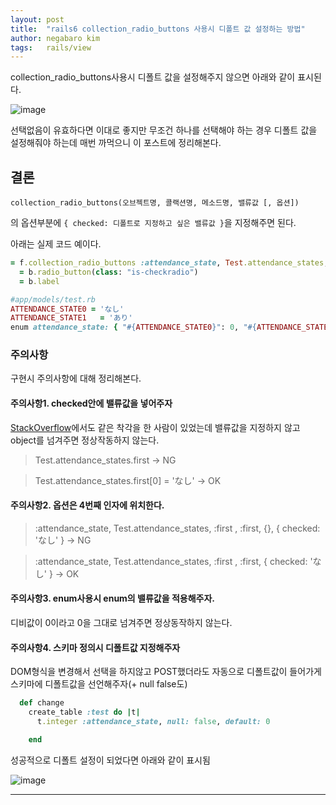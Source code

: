 ```yaml
---
layout: post
title:  "rails6 collection_radio_buttons 사용시 디폴트 값 설정하는 방법"
author: negabaro kim
tags:	rails/view
---
```


collection_radio_buttons사용시 디폴트 값을 설정해주지 않으면 아래와 같이 표시된다.

![image](https://user-images.githubusercontent.com/4640346/110094386-1b0dcb80-7ddf-11eb-8c10-e997b921dd4f.png)

선택없음이 유효하다면 이대로 좋지만 무조건 하나를 선택해야 하는 경우 디폴트 값을 설정해줘야 하는데 매번 까먹으니 이 포스트에 정리해본다.


## 결론

```collection_radio_buttons(오브젝트명, 콜랙션명, 메소드명, 밸류값 [, 옵션])```

의 옵션부분에 `{ checked: 디폴트로 지정하고 싶은 밸류값 }`을 지정해주면 된다.

아래는 실제 코드 예이다.

```ruby
= f.collection_radio_buttons :attendance_state, Test.attendance_states, :first , :first, { checked: Test.attendance_states.first[0] } do |b|
  = b.radio_button(class: "is-checkradio")
  = b.label
```


```ruby
#app/models/test.rb
ATTENDANCE_STATE0 = 'なし'
ATTENDANCE_STATE1   = 'あり'
enum attendance_state: { "#{ATTENDANCE_STATE0}": 0, "#{ATTENDANCE_STATE1}": 1 }.freeze
```

### 주의사항

구현시 주의사항에 대해 정리해본다.

#### 주의사항1. checked안에 밸류값을 넣어주자

[StackOverflow]에서도 같은 착각을 한 사람이 있었는데 밸류값을 지정하지 않고 object를 넘겨주면 정상작동하지 않는다.

> Test.attendance_states.first -> NG

> Test.attendance_states.first[0] = 'なし' -> OK


#### 주의사항2. 옵션은 4번째 인자에 위치한다. 

> :attendance_state, Test.attendance_states, :first , :first, {}, { checked: 'なし' } -> NG

> :attendance_state, Test.attendance_states, :first , :first, { checked: 'なし' } -> OK


#### 주의사항3. enum사용시 enum의 밸류값을 적용해주자.

디비값이 0이라고 0을 그대로 넘겨주면 정상동작하지 않는다. 

#### 주의사항4. 스키마 정의시 디폴트값 지정해주자

DOM형식을 변경해서 선택을 하지않고 POST했더라도 자동으로 디폴트값이 들어가게 스키마에 디폴트값을 선언해주자(+ null false도)

```ruby
  def change
    create_table :test do |t|
      t.integer :attendance_state, null: false, default: 0

    end
```

성공적으로 디폴트 설정이 되었다면 아래와 같이 표시됨

![image](https://user-images.githubusercontent.com/4640346/110095598-6d9bb780-7de0-11eb-9acc-cac0a61f371f.png)



---

[StackOverflow]: https://stackoverflow.com/questions/24276478/how-do-i-set-a-default-checked-option-with-rails-collection-radio-buttons


